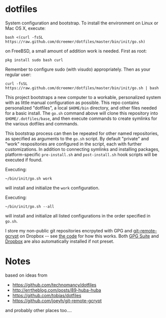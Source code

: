 dotfiles
========

System configuration and bootstrap. To install the environment on Linux or Mac OS X, execute:

```
bash <(curl -fsSL https://raw.github.com/dcreemer/dotfiles/master/bin/init/go.sh)
```

on FreeBSD, a small amount of addition work is needed. First as root:

```
pkg install sudo bash curl
```

Remember to configure sudo (with visudo) appropriately. Then as your regular user:

```
curl -fsSL https://raw.github.com/dcreemer/dotfiles/master/bin/init/go.sh | bash
```

This project bootstraps a new computer to a workable, personalized system
with as little manual configuration as possible. This repo contains
personalized "dotfiles", a local ```$HOME/bin``` directory, and other files
needed for a basic install. The ```go.sh``` command above will clone this
repository into ```$HOME/.dotfiles/base```, and then execute commands to
create symlinks for the various dotfiles and commands.

This bootstrap process can then be repeated for other named repositories, as specified as
arguments to the ```go.sh``` script. By default "private" and "work" respositories are
configured in the script, each with further customizations. In addition to connecting symlinks
and installing packages, platform-specific ```pre-install.sh``` and ```post-install.sh``` hook
scripts will be executed if found.

Executing:

```
~/bin/init/go.sh work
```
will install and initialize the ```work``` configuration.

Executing:

```
~/bin/init/go.sh --all
```
will install and initialize all listed configurations in the order specified in ```go.sh```.

I store my non-public git repositories encrpyted with GPG and
[git-remote-gcrypt](https://github.com/joeyh/git-remote-gcrypt) on Dropbox --
see
[the code](https://github.com/dcreemer/dotfiles/blob/master/bin/init/go.sh#L47)
for how this works. Both [GPG Suite](https://gpgtools.org) and
[Dropbox](https://dropbox.com) are also automatically installed if not
preset.

Notes
=====
based on ideas from

- https://github.com/technomancy/dotfiles
- http://errtheblog.com/posts/89-huba-huba
- https://github.com/tobias/dotfiles
- https://github.com/joeyh/git-remote-gcrypt

and probably other places too....
